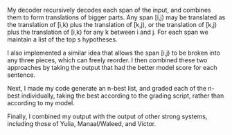 My decoder recursively decodes each span of the input, and combines them to form translations of bigger parts.
Any span [i,j) may be translated as the translation of [i,k) plus the translation of [k,j), or the translation of [k,j) plus the translation of [i,k) for any k between i and j.
For each span we maintain a list of the top s hypotheses.

I also implemented a similar idea that allows the span [i,j) to be broken into any three pieces, which can freely reorder.
I then combined these two approaches by taking the output that had the better model score for each sentence.

Next, I made my code generate an n-best list, and graded each of the n-best individually, taking the best according to the grading script, rather than according to my model.

Finally, I combined my output with the output of other strong systems, including those of Yulia, Manaal/Waleed, and Victor.
